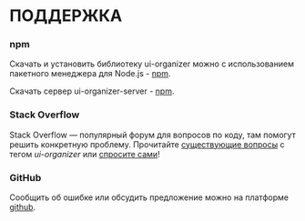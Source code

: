ПОДДЕРЖКА
=========
### npm
Скачать и установить библиотеку ui-organizer можно с использованием пакетного менеджера для Node.js - [npm](https://www.npmjs.com/package/ui-organizer).  
  
Скачать сервер ui-organizer-server - [npm](https://www.npmjs.com/package/ui-organizer-server). 
  
### Stack Overflow
Stack Overflow — популярный форум для вопросов по коду, там помогут решить конкретную проблему. Прочитайте [существующие вопросы](https://ru.stackoverflow.com/questions/tagged/ui-organizer) с тегом *ui-organizer* или [спросите сами](https://ru.stackoverflow.com/questions/ask?tags=ui-organizer)!

### GitHub
Сообщить об ошибке или обсудить предложение можно на платформе [github](https://github.com/ui-organizer/ui-organizer/issues).